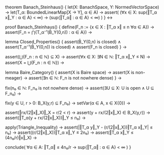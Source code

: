 theorem Banach_Steinhaus() {
  let(X: BanachSpace, Y: NormedVectorSpace) →
  let(T_α: BoundedLinearMap[X → Y], α ∈ A) →
  assert(
    (∀x ∈ X: sup{‖T_α x‖_Y : α ∈ A} < ∞) →
    (sup{‖T_α‖ : α ∈ A} < ∞)
  )
} ↔

proof Banach_Steinhaus() {
  define(F_n := {x ∈ X : ‖T_α x‖ ≤ n ∀α ∈ A}) →
  assert(F_n = ⋂{T_α⁻¹(B̄_Y(0,n)) : α ∈ A}) →
  
  lemma Closed_Properties() {
    assert(B̄_Y(0,n) is closed) ∧
    assert(T_α⁻¹(B̄_Y(0,n)) is closed) ∧
    assert(F_n is closed)
  } →

  assert(⋃{F_n : n ∈ ℕ} ⊆ X) →
  assert(∀x ∈ X: ∃N ∈ ℕ: ‖T_α x‖_Y ≤ N) →
  assert(X = ⋃{F_n : n ∈ ℕ}) →
  
  lemma Baire_Category() {
    assert(X is Baire space) →
    assert(X is non-meager) →
    assert(∃n ∈ ℕ: F_n is not nowhere dense)
  } →

  fix(n₀ ∈ ℕ: F_n₀ is not nowhere dense) →
  assert(∃U ⊆ X: U is open ∧ U ⊆ F_n₀) →
  
  fix(y ∈ U, r > 0: B_X(y,r) ⊆ F_n₀) →
  setVar(α ∈ A, x ∈ X\{0}) →
  
  assert(‖rx/(2‖x‖_X)‖_X = r/2 < r) →
  assert(y + rx/(2‖x‖_X) ∈ B_X(y,r)) →
  assert(‖T_α(y + rx/(2‖x‖_X))‖_Y ≤ n₀) →
  
  apply(Triangle_Inequality) →
  assert(|‖T_α y‖_Y - (r/(2‖x‖_X))‖T_α x‖_Y| ≤ n₀) →
  assert((r/(2‖x‖_X))‖T_α x‖_Y ≤ 2n₀) →
  assert(‖T_α x‖_Y ≤ (4n₀/r)‖x‖_X) →
  
  conclude(
    ∀α ∈ A: ‖T_α‖ ≤ 4n₀/r →
    sup{‖T_α‖ : α ∈ A} < ∞
  )
}